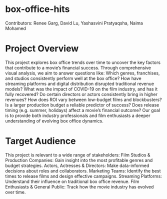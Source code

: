 # box-office-hits

Contributors: Renee Garg, David Lu, Yashasvini Pratyaqsha, Naima Mohamed

# Project Overview
This project explores box office trends over time to uncover the key factors that contribute to a movie’s financial success. Through comprehensive visual analysis, we aim to answer questions like:
Which genres, franchises, and studios consistently perform well at the box office?
How have streaming platforms and digital distribution disrupted traditional revenue models?
What was the impact of COVID-19 on the film industry, and has it fully recovered?
Do certain directors or actors consistently bring in higher revenues?
How does ROI vary between low-budget films and blockbusters?
Is a larger production budget a reliable predictor of success?
Does release timing (e.g. summer, holidays) affect a movie’s financial outcome?
Our goal is to provide both industry professionals and film enthusiasts a deeper understanding of evolving box office dynamics.

# Target Audience
This project is relevant to a wide range of stakeholders:
Film Studios & Production Companies: Gain insight into the most profitable genres and budget strategies.
Actors, Actresses & Directors: Make data-informed decisions about roles and collaborators.
Marketing Teams: Identify the best times to release films and design effective campaigns.
Streaming Platforms: Understand their influence on traditional box office revenue.
Film Enthusiasts & General Public: Track how the movie industry has evolved over time.

